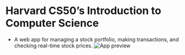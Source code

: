 # Harvard CS50’s Introduction to Computer Science


- A web app for managing a stock portfolio, making transactions, and checking real-time stock prices.
![App preview](http://url/to/img.png](https://github.com/Me-amarJEEt/finance/blob/main/static/screenshot.png)https://github.com/Me-amarJEEt/finance/blob/main/static/screenshot.png) 

